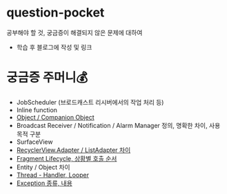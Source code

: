 # question-pocket                   
공부해야 할 것, 궁금증이 해결되지 않은 문제에 대하여                    
* 학습 후 블로그에 작성 및 링크               
                                
# 궁금증 주머니💰                               
* JobScheduler (브로드캐스트 리시버에서의 작업 처리 등)                        
* Inline function                         
* [Object / Companion Object](https://hungseong.tistory.com/28)                                            
* Broadcast Receiver / Notification / Alarm Manager 정의, 명확한 차이, 사용목적 구분               
* SurfaceView            
* [RecyclerView.Adapter / ListAdapter 차이](https://hungseong.tistory.com/24)                                                                               
* [Fragment Lifecycle, 상황별 호출 순서](https://hungseong.tistory.com/25?category=518367)                      
* Entity / Object 차이                          
* [Thread - Handler, Looper](https://hungseong.tistory.com/26)                      
* [Exception 종류, 내용](https://hungseong.tistory.com/27)
